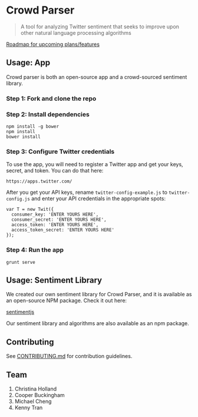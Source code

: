 # Crowd Parser

> A tool for analyzing Twitter sentiment that seeks to improve upon other natural language processing algorithms

[Roadmap for upcoming plans/features](https://github.com/voyage-and-bay/voyage-and-bay)

## Usage: App

Crowd parser is both an open-source app and a crowd-sourced sentiment library.

### Step 1: Fork and clone the repo

### Step 2: Install dependencies

```
npm install -g bower
npm install
bower install
```

### Step 3: Configure Twitter credentials

To use the app, you will need to register a Twitter app and get your keys, secret, and token. You can do that here:

`https://apps.twitter.com/`

After you get your API keys, rename `twitter-config-example.js` to `twitter-config.js` and enter your API credentials in the appropriate spots:

```
var T = new Twit({
  consumer_key: 'ENTER YOURS HERE', 
  consumer_secret: 'ENTER YOURS HERE', 
  access_token: 'ENTER YOURS HERE', 
  access_token_secret: 'ENTER YOURS HERE'
});
```

### Step 4: Run the app

`grunt serve`

## Usage: Sentiment Library

We created our own sentiment library for Crowd Parser, and it is available as an open-source NPM package. Check it out here:

[sentimentjs](https://github.com/crowd-parser/sentimentjs)

Our sentiment library and algorithms are also available as an npm package. 

## Contributing

See [CONTRIBUTING.md](CONTRIBUTING.md) for contribution guidelines.

## Team

1. Christina Holland
1. Cooper Buckingham
1. Michael Cheng
1. Kenny Tran
